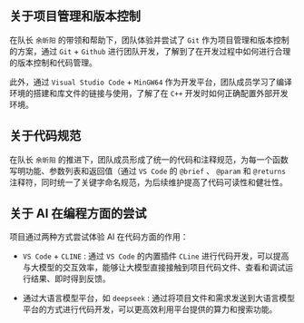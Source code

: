 ## 关于项目管理和版本控制

在队长 `余昕阳` 的带领和帮助下，团队体验并尝试了 `Git` 作为项目管理和版本控制的方案，通过 `Git` + `Github` 进行团队开发，了解到了在开发过程中如何进行合理的版本控制和代码管理。

此外，通过 `Visual Studio Code` + `MinGW64` 作为开发平台，团队成员学习了编译环境的搭建和库文件的链接与使用，了解了在 `C++` 开发时如何正确配置外部开发环境。

## 关于代码规范

在队长 `余昕阳` 的推进下，团队成员形成了统一的代码和注释规范，为每一个函数写明功能、参数列表和返回值（通过 `VS Code` 的 `@brief` 、 `@param` 和 `@returns` 注释符，同时统一了关键字命名规范，为后续维护提高了代码可读性和健壮性。

## 关于 AI 在编程方面的尝试

项目通过两种方式尝试体验 AI 在代码方面的作用：

- `VS Code` + `CLINE` : 通过 `VS Code` 的内置插件 `CLine` 进行代码开发，可以提高与大模型的交互效率，能够让大模型直接接触到项目代码文件、查看和调试运行结果、即时得到反馈。

- 通过大语言模型平台，如 `deepseek` : 通过将项目文件和需求发送到大语言模型平台的方式进行代码开发，可以更高效利用平台提供的算力和搜索功能。